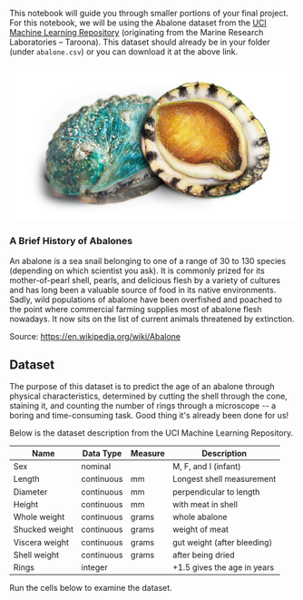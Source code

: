 This notebook will guide you through smaller portions of your final project. For this notebook, we will be using the Abalone dataset from the [UCI Machine Learning Repository](https://archive.ics.uci.edu/ml/datasets/Abalone) (originating from the Marine Research Laboratories – Taroona). This dataset should already be in your folder (under `abalone.csv`) or you can download it at the above link. 

![Abalone](https://github.com/Batserine/Predictive_Analytics/blob/master/Data%20processing%20and%20Visualization/BDPV%20-%20Mini%20Project/abalone.jpg)

### A Brief History of Abalones

An abalone is a sea snail belonging to one of a range of 30 to 130 species (depending on which scientist you ask). It is commonly prized for its mother-of-pearl shell, pearls, and delicious flesh by a variety of cultures and has long been a valuable source of food in its native environments. Sadly, wild populations of abalone have been overfished and poached to the point where commercial farming supplies most of abalone flesh nowadays. It now sits on the list of current animals threatened by extinction.

Source: https://en.wikipedia.org/wiki/Abalone

## Dataset

The purpose of this dataset is to predict the age of an abalone through physical characteristics, determined by cutting the shell through the cone, staining it, and counting the number of rings through a microscope -- a boring and time-consuming task. Good thing it's already been done for us!

Below is the dataset description from the UCI Machine Learning Repository. 

|Name	|	Data Type|	Measure	|Description|
|	----	|	---------|	-----	|-----------|
|	Sex		|nominal		|	|M, F, and I (infant)|
|	Length	|	continuous	|mm|	Longest shell measurement|
|	Diameter	|continuous|	mm	|perpendicular to length|
|	Height	|	continuous	|mm	|with meat in shell|
|	Whole weight|	continuous	|grams	|whole abalone|
|	Shucked weight	|continuous|	grams	|weight of meat|
|	Viscera weight	|continuous|	grams	|gut weight (after bleeding)|
|	Shell weight	|continuous|	grams	|after being dried|
|	Rings	|	integer		|	|+1.5 gives the age in years|

Run the cells below to examine the dataset. 
